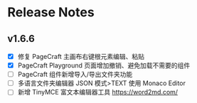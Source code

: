 # Release Notes

## v1.6.6

- [x] 修复 PageCraft 主画布右键根元素编辑、粘贴
- [x] PageCraft Playground 页面增加撤销、避免加载不需要的组件
- [ ] PageCraft 组件新增导入/导出文件夹功能
- [ ] 多语言文件夹编辑器 JSON 模式>TEXT 使用 Monaco Editor
- [ ] 新增 TinyMCE 富文本编辑器工具 https://word2md.com/
